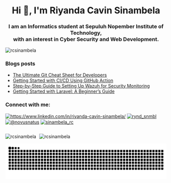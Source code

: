 
<h1 align="center">Hi 👋, I'm Riyanda Cavin Sinambela</h1>
<h3 align="center">I am an Informatics student at Sepuluh Nopember Institute of Technology, 
  <br> with an interest in Cyber Security and Web Development.</h3>

<p align="left"> <img src="https://komarev.com/ghpvc/?username=rcsinambela&label=Profile%20views&color=0e75b6&style=flat" alt="rcsinambela" /> </p>


### Blogs posts
<!-- BLOG-POST-LIST:START -->
- [The Ultimate Git Cheat Sheet for Developers](https://novusnatus.medium.com/the-ultimate-git-cheat-sheet-for-developers-5d1211437389?source=rss-93ecbc591530------2)
- [Getting Started with CI/CD Using GitHub Action](https://novusnatus.medium.com/getting-started-with-ci-cd-using-github-action-a5b1a1384341?source=rss-93ecbc591530------2)
- [Step-by-Step Guide to Setting Up Wazuh for Security Monitoring](https://novusnatus.medium.com/step-by-step-guide-to-setting-up-wazuh-for-security-monitoring-a9ab2d7c4243?source=rss-93ecbc591530------2)
- [Getting Started with Laravel: A Beginner’s Guide](https://novusnatus.medium.com/getting-started-with-laravel-a-beginners-guide-404ab56c5683?source=rss-93ecbc591530------2)
<!-- BLOG-POST-LIST:END -->

<h3 align="left">Connect with me:</h3>
<p align="left">
<a href="https://linkedin.com/in/https://www.linkedin.com/in/riyanda-cavin-sinambela/" target="blank"><img align="center" src="https://raw.githubusercontent.com/rahuldkjain/github-profile-readme-generator/master/src/images/icons/Social/linked-in-alt.svg" alt="https://www.linkedin.com/in/riyanda-cavin-sinambela/" height="30" width="40" /></a>
<a href="https://instagram.com/rynd_snmbl" target="blank"><img align="center" src="https://raw.githubusercontent.com/rahuldkjain/github-profile-readme-generator/master/src/images/icons/Social/instagram.svg" alt="rynd_snmbl" height="30" width="40" /></a>
<a href="https://medium.com/@novusnatus" target="blank"><img align="center" src="https://raw.githubusercontent.com/rahuldkjain/github-profile-readme-generator/master/src/images/icons/Social/medium.svg" alt="@novusnatus" height="30" width="40" /></a>
<a href="https://www.hackerrank.com/sinambela_rc" target="blank"><img align="center" src="https://raw.githubusercontent.com/rahuldkjain/github-profile-readme-generator/master/src/images/icons/Social/hackerrank.svg" alt="sinambela_rc" height="30" width="40" /></a>
</p>

<p style="display: block; float: left; margin-right: 10px;">
  <img src="https://github-readme-stats.vercel.app/api/top-langs?username=rcsinambela&show_icons=true&locale=en&layout=compact" alt="rcsinambela" />
</p>

<p style="display: block; float: left; margin-right: 10px;">
  <img src="https://github-readme-stats.vercel.app/api?username=rcsinambela&show_icons=true&locale=en" alt="rcsinambela" />
</p>

<picture>
  <source media="(prefers-color-scheme: dark)" srcset="https://raw.githubusercontent.com/rcsinambela/rcsinambela/output/github-contribution-grid-snake-dark.svg">
  <source media="(prefers-color-scheme: light)" srcset="https://raw.githubusercontent.com/rcsinambela/rcsinambela/output/github-contribution-grid-snake.svg">
  <img alt="github contribution grid snake animation" src="https://raw.githubusercontent.com/rcsinambela/rcsinambela/output/github-contribution-grid-snake.svg">
</picture>        
